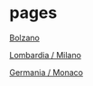 # pages

[Bolzano](https://gjrichter.github.io/pages/Incidenti/Bolzano/)

[Lombardia / Milano](https://gjrichter.github.io/pages/Incidenti/Lombardia/)

[Germania / Monaco](https://gjrichter.github.io/pages/Incidenti/Germania/)

